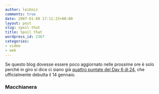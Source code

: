 ```yaml
---
author: leibniz
comments: true
date: 2007-01-08 17:11:23+00:00
layout: post
slug: spoil-that
title: Spoil that
wordpress_id: 2367
categories:
- video
- web
---
```


Se questo blog dovesse essere poco aggiornato nelle prossime ore è solo perché in giro si dice ci siano già [quattro puntate del Day 6 di 24](http://www.macchianera.net/2007/01/08/jack_bauer_in_ostaggio_dei_pir.html), che ufficialmente debutta il 14 gennaio.


### Macchianera
